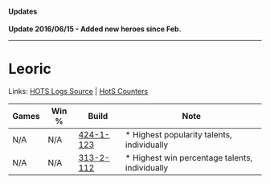 #### Updates

**Update 2016/06/15 - Added new heroes since Feb.**

***

# Leoric

Links: [HOTS Logs Source](https://www.hotslogs.com/Sitewide/HeroDetails?Hero=Leoric) | [HotS Counters](http://hotscounters.com/#/hero/Leoric)

Games  | Win %  | Build     | Note
-----  | -----  | -----     | ----
N/A    | N/A    | [424-1-123](http://www.heroesfire.com/hots/talent-calculator/leoric#sKrZ) | * Highest popularity talents, individually
N/A    | N/A    | [313-2-112](http://www.heroesfire.com/hots/talent-calculator/leoric#o65G) | * Highest win percentage talents, individually
